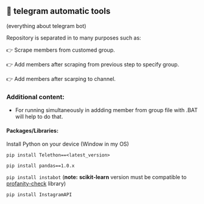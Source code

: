 ## :bookmark_tabs: telegram automatic tools
(everything about telegram bot)

Repository is separated in to many purposes such as: 

:point_right: Scrape members from customed group.

:point_right: Add members after scraping from previous step to specify group.

:point_right: Add members after scarping to channel.

### Additional content:

- For running simultaneously in addding member from group file with .BAT will help to do that.

#### Packages/Libraries:
Install Python on your device (Window in my OS)

`pip install Telethon==<latest_version>`

`pip install pandas==1.0.x` 

`pip install instabot` (**note:** __scikit-learn__ version must be compatible to [profanity-check](https://github.com/hoai97nam/Instagagement/blob/master/NOTES.md) library)

`pip install InstagramAPI`
